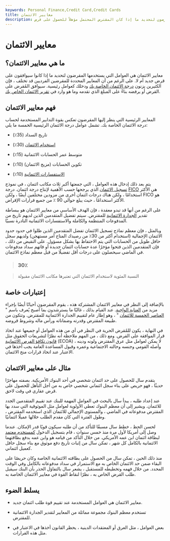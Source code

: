 ```yaml
---
keywords: Personal Finance,Credit Card,Credit Cards
title: معايير الائتمان
description: تصف معايير الائتمان العوامل التي يستخدمها المقرضون لتحديد ما إذا كان المقترض المحتمل مؤهلاً للحصول على قرض.
---
```


# معايير الائتمان
## ما هي معايير الائتمان؟

معايير الائتمان هي العوامل التي يستخدمها المقرضون لتحديد ما إذا كانوا سيوافقون على قرض جديد أم لا. على الرغم من أن المعايير المحددة للمقرضين الفرديين قد تختلف ، فإن الكثيرين يزنون [درجة الائتمان الخاصة بك](/credit_score) ودخلك كعوامل رئيسية. سيوافق المُقرض على القرض أو يرفضه بناءً على المبلغ الذي تقدمه وما هو وارد في [تقرير الائتمان الخاص بك](/creditreport).

## فهم معايير الائتمان

المعايير الرئيسية التي ينظر إليها المقرضون تعكس بقوة التدابير المستخدمة لحساب درجة الائتمان الخاصة بك. تشمل عوامل درجة الائتمان الرئيسية الخمسة ما يلي:

- تاريخ السداد (35٪)

- [استخدام الائتمان](/credit-utilization-rate) (30٪)

- متوسط عمر الحسابات الائتمانية (15٪)

- تكوين الحسابات (مزيج الائتمان) (10٪)

- [الاستفسارات الائتمانية](/credit-inquiry) (10٪)

يتم بعد ذلك إدخال هذه العوامل ، التي جمعتها أكبر ثلاث مكاتب ائتمان ، في نموذج [تسجيل الائتمان](/credit_scoring) الذي يرجحها حسب الأهمية لإنتاج درجة ائتمان. درجة [FICO](/ficoscore) هي الأكثر استخدامًا ، ولكن هناك درجات ائتمان أخرى من مزودين مختلفين أيضًا ، ولكن FICO هو الأكثر استخدامًا ، حيث يبلغ حوالي 90 ٪ من جميع قرارات الإقراض.

على الرغم من أنها قد تبدو معقدة ، فإن الهدف الأساسي من معايير الائتمان هو ببساطة تقدير [الجدارة الائتمانية](/credit-worthiness) للمقترض. سيتم تفضيل المتقدمين الذين لديهم تاريخ من المدفوعات المنتظمة والكاملة والاستفسارات الائتمانية النادرة نسبيًا.

وبالمثل ، فإن معظم نماذج تسجيل الائتمان تفضل المتقدمين الذين ظلوا في حدود حدود الائتمان الإجمالية (استخدام أكثر من 30٪ من رصيدك المتاح أمر مستهجن) ولديهم سجل حافل طويل من الحسابات التي يتم الاحتفاظ بها بشكل مسؤول. على النقيض من ذلك ، فإن المتقدمين الذين فتحوا مؤخرًا عدة حسابات ائتمان جديدة أو فاتهم سداد مدفوعات في الماضي سيحصلون على درجات أقل تفضيلًا من قبل معظم نماذج الائتمان.

> ### 30٪

> النسبة المئوية لاستخدام الائتمان التي تعتبرها مكاتب الائتمان مقبولة

>

## إعتبارات خاصة

بالإضافة إلى النظر في معايير الائتمان المشتركة هذه ، يقوم المقرضون أحيانًا أيضًا بإجراء مزيد من [العناية الواجبة](/duediligence). عند القيام بذلك ، غالبًا ما يسترشدون بما أصبح يُعرف باسم " [العناصر الخمسة للائتمان](/five-c-credit) " ، وهو إطار عام لتقييم الجدارة الائتمانية للمقترض. وتتكون من طبيعة المقترض وقدرته وضماناته ورأس ماله وشروط قروضه.

في النهاية ، يكون للمُقرض الحرية في النظر في أي من هذه العوامل أو جميعها عند اتخاذ قرار الموافقة على القرض. ومع ذلك ، من المهم ملاحظة أنه نظرًا لتشريعات الحقوق مثل [قانون تكافؤ الفرص الائتمانية](/ecoa) (ECOA) ، لا يمكن لعوامل مثل عرق المقترض ولونه ودينه وأصله القومي وجنسه وحالته الاجتماعية وعمره وقبول المساعدة العامة يجب أخذها في الاعتبار عند اتخاذ قرارات منح الائتمان.

## مثال على معايير الائتمان

يتقدم سال للحصول على حد ائتمان شخصي في أحد البنوك الأمريكية. بصفته مهاجرًا حديثًا ، فهو حريص على بناء سجل ائتماني شخصي خاص به من أجل التأهل للحصول على قرض عقاري في وقت لاحق.

عند إعداد طلبه ، يبدأ سال بالبحث في العوامل المهمة للبنك عند تقييم المتقدمين الجدد للائتمان. ويشير إلى أن معظم البنوك تعطي الأولوية لعوامل مثل الموثوقية التي سدد بها المقترض مدفوعاته في الماضي ، والمستوى الإجمالي للائتمان الذي استخدمه المقترض ، وطول الفترة التي كان مقدم الطلب خلالها عميلًا ائتمانيًا.

لحسن الحظ ، خطط سال مسبقًا للتأكد من أن طلبه سيكون قويًا قدر الإمكان. عندما وصل إلى أمريكا لأول مرة منذ خمس سنوات ، قام بتسجيل الدخول [كمستخدم معتمد](/credit-card-authorized-user) لبطاقة ائتمان ابن عمه الأمريكي. من خلال التأكد من قيامه هو وابن عمه بدفع بطاقتهما الائتمانية بالكامل كل شهر ، تمكن سال من إثبات تاريخ دفع موثوق مع بناء سجل حافل كعميل ائتماني.

منذ ذلك الحين ، تمكن سال من الحصول على بطاقته الائتمانية الخاصة وكان حريصًا على البقاء ضمن حد الائتمان الخاص به مع الاستمرار في سداد مدفوعاته بالكامل وفي الوقت المحدد. من خلال فهمه وتخطيطه للمستقبل ، يشعر سال بالتفاؤل الحذر بأن البنك سيقبل طلب القرض الخاص به ، نظرًا لنقاط القوة في معايير الائتمان الخاصة به.

## يسلط الضوء

- معايير الائتمان هي العوامل المستخدمة عند تقييم قوة طلب ائتمان جديد.

- تستخدم معظم البنوك مجموعة مماثلة من المعايير لتقدير الجدارة الائتمانية للمقترض.

- بعض العوامل ، مثل العرق أو المعتقدات الدينية ، يحظر القانون أخذها في الاعتبار في مثل هذه القرارات.

